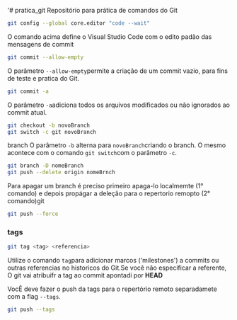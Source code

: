 '# pratica_git
Repositório para prática de comandos do Git


~~~bash
git config --global core.editor "code --wait"
~~~ 

O comando acima define o Visual Studio Code com o edito padão das mensagens de commit 

~~~bash
git commit --allow-empty
~~~

O  parâmetro `--allow-empty`permite a criação de um commit vazio, para fins de teste e pratica do Git.


~~~bash
git commit -a 
~~~ 
<!-- O -a significa o Add(adicionar) no momento de realizar o commit -->
O parâmetro `-a`adiciona todos os arquivos modificados ou não ignorados ao commit atual.

~~~bash
git checkout -b novoBranch
git switch -c git novoBranch
~~~
branch
O parâmetro `-b` alterna para `novoBranch`criando o branch. O mesmo acontece com o comando `git switch`com o parâmetro `-c`.

~~~bash 
git branch -D nomeBranch
git push --delete origin nomeBrnch 
~~~
Para apagar um branch é preciso primeiro apaga-lo localmemte (1° comando) e depois propágar a deleção para o repertorio remopto (2° comando)git 









<!-- dia 17-04 -->

~~~bash
git push --force
~~~

### tags

~~~bash
git tag <tag> <referencia>
~~~

Utilize o comando  `tag`para adicionar marcos ('milestones') a commits ou outras referencias no historicos do Git.Se você não especificar a referente, O git vai atribuifr a tag ao commit apontadi por **HEAD**

VocÊ deve fazer o push da tags para o repertório remoto separadamete com a flag `--tags`.

~~~bash 
git push --tags
~~~

